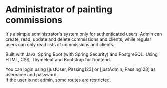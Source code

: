 # Administrator of painting commissions

It's a simple administrator's system only for authenticated users. Admin can create, read, update and delete commissions and clients, while regular users can only read lists of commissions and clients. 

Built with Java, Spring Boot (with Spring Security) and PostgreSQL.
Using HTML, CSS, Thymeleaf and Bootstrap for frontend.

You can login using [justUser, Passing123] or [justAdmin, Passing123] as username and password.  
If the user is not admin, some routes are restricted.
